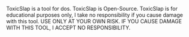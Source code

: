 ToxicSlap is a tool for dos.
ToxicSlap is Open-Source.
ToxicSlap is for educational purposes only, I take no responsibility if you cause damage with this tool. USE ONLY AT YOUR OWN RISK. IF YOU CAUSE DAMAGE WITH THIS TOOL, I ACCEPT NO RESPONSIBILITY.
